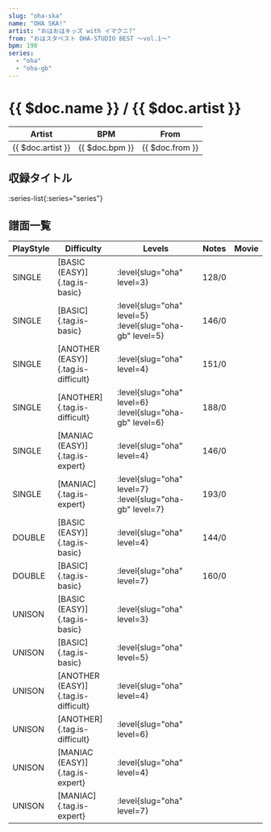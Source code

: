 ```yaml
---
slug: "oha-ska"
name: "OHA SKA!"
artist: "おはおはキッズ with イマクニ?"
from: "おはスタベスト OHA-STUDIO BEST ～vol.1～"
bpm: 190
series:
  - "oha"
  - "oha-gb"
---
```


# {{ $doc.name }} / {{ $doc.artist }}

|Artist|BPM|From|
|------|---|----|
|{{ $doc.artist }}|{{ $doc.bpm }}|{{ $doc.from }}|

## 収録タイトル

:series-list{:series="series"}

## 譜面一覧

|PlayStyle|Difficulty|Levels|Notes|Movie|
|---------|----------|------|-----|-----|
|SINGLE|[BASIC (EASY)]{.tag.is-basic}|:level{slug="oha" level=3}|128/0||
|SINGLE|[BASIC]{.tag.is-basic}|:level{slug="oha" level=5} :level{slug="oha-gb" level=5}|146/0||
|SINGLE|[ANOTHER (EASY)]{.tag.is-difficult}|:level{slug="oha" level=4}|151/0||
|SINGLE|[ANOTHER]{.tag.is-difficult}|:level{slug="oha" level=6} :level{slug="oha-gb" level=6}|188/0||
|SINGLE|[MANIAC (EASY)]{.tag.is-expert}|:level{slug="oha" level=4}|146/0||
|SINGLE|[MANIAC]{.tag.is-expert}|:level{slug="oha" level=7} :level{slug="oha-gb" level=7}|193/0||
|DOUBLE|[BASIC (EASY)]{.tag.is-basic}|:level{slug="oha" level=4}|144/0||
|DOUBLE|[BASIC]{.tag.is-basic}|:level{slug="oha" level=7}|160/0||
|UNISON|[BASIC (EASY)]{.tag.is-basic}|:level{slug="oha" level=3}|||
|UNISON|[BASIC]{.tag.is-basic}|:level{slug="oha" level=5}|||
|UNISON|[ANOTHER (EASY)]{.tag.is-difficult}|:level{slug="oha" level=4}|||
|UNISON|[ANOTHER]{.tag.is-difficult}|:level{slug="oha" level=6}|||
|UNISON|[MANIAC (EASY)]{.tag.is-expert}|:level{slug="oha" level=4}|||
|UNISON|[MANIAC]{.tag.is-expert}|:level{slug="oha" level=7}|||
